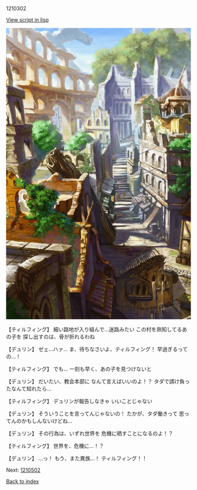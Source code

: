 1210302

[View script in lisp](../scripts/1210302.txt)

![ghost_town.png](../images/backgrounds/ghost_town.png)

【ティルフィング】
細い路地が入り組んで…迷路みたい
この村を熟知してるあの子を
探し出すのは、骨が折れるわね

【デュリン】
ゼェ…ハァ…
ま、待ちなさいよ、ティルフィング！
早過ぎるっての…！

【ティルフィング】
でも…
一刻も早く、あの子を見つけないと

【デュリン】
だいたい、教会本部に
なんて言えばいいのよ！？
タダで請け負ったなんて知れたら…

【ティルフィング】
デュリンが報告しなきゃ
いいことじゃない

【デュリン】
そういうことを言ってんじゃないの！
たかが、タダ働きって
思ってんのかもしんないけどね…

【デュリン】
その行為は、いずれ世界を
危機に晒すことになるのよ！？

【ティルフィング】
世界を、危機に…！？

【デュリン】
…っ！
もう、また異族…！
ティルフィング！！

Next: [1210502](1210502.md)

[Back to index](index.md)
